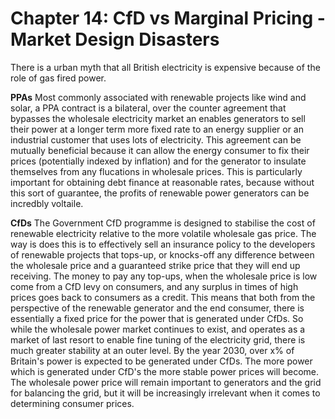 # Chapter 14: CfD vs Marginal Pricing - Market Design Disasters

There is a urban myth that all British electricity is expensive because of the role of gas fired power. 

**PPAs**
Most commonly associated with renewable projects like wind and solar, a PPA contract is a bilateral, over the counter agreement that bypasses the wholesale electricity market an enables generators to sell their power at a longer term more fixed rate to an energy supplier or an industrial customer that uses lots of electricity. This agreement can be mutually beneficial because it can allow the energy consumer to fix their prices (potentially indexed by inflation) and for the generator to insulate themselves from any flucations in wholesale prices. This is particularly important for obtaining debt finance at reasonable rates, because without this sort of guarantee, the profits of renewable power generators can be incredbly voltaile.

**CfDs**
The Government CfD programme is designed to stabilise the cost of renewable electricity relative to the more volatile wholesale gas price. The way is does this is to effectively sell an insurance policy to the developers of renewable projects that tops-up, or knocks-off any difference between the wholesale price and a guaranteed strike price that they will end up receiving. The money to pay any top-ups, when the wholesale price is low come from a CfD levy on consumers, and any surplus in times of high prices goes back to consumers as a credit. This means that both from the perspective of the renewable generator and the end consumer, there is essentially a fixed price for the power that is generated under CfDs. So while the wholesale power market continues to exist, and operates as a market of last resort to enable fine tuning of the electricity grid, there is much greater stability at an outer level. By the year 2030, over x% of Britain's power is expected to be generated under CfDs. The more power which is generated under CfD's the more stable power prices will become. The wholesale power price will remain important to generators and the grid for balancing the grid, but it will be increasingly irrelevant when it comes to determining consumer prices.